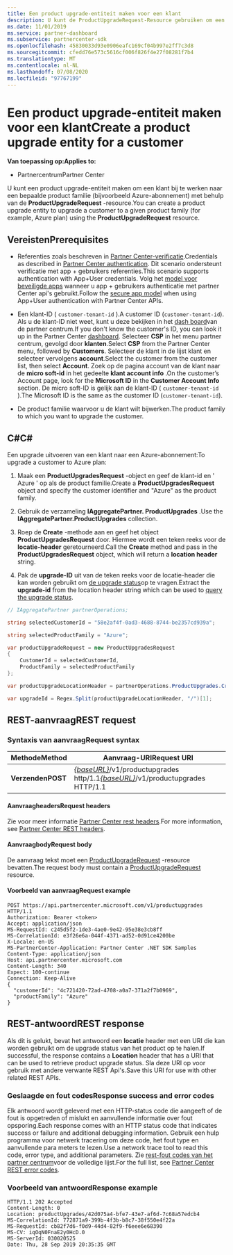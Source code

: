 ```yaml
---
title: Een product upgrade-entiteit maken voor een klant
description: U kunt de ProductUpgradeRequest-Resource gebruiken om een product upgrade-entiteit te maken om een klant bij te werken naar een bepaalde product familie.
ms.date: 11/01/2019
ms.service: partner-dashboard
ms.subservice: partnercenter-sdk
ms.openlocfilehash: 45830033d93e0906eafc169cf04b997e2ff7c3d8
ms.sourcegitcommit: cfedd76e573c5616cf006f826f4e27f08281f7b4
ms.translationtype: MT
ms.contentlocale: nl-NL
ms.lasthandoff: 07/08/2020
ms.locfileid: "97767199"
---
```

# <a name="create-a-product-upgrade-entity-for-a-customer"></a><span data-ttu-id="55445-103">Een product upgrade-entiteit maken voor een klant</span><span class="sxs-lookup"><span data-stu-id="55445-103">Create a product upgrade entity for a customer</span></span>

<span data-ttu-id="55445-104">**Van toepassing op:**</span><span class="sxs-lookup"><span data-stu-id="55445-104">**Applies to:**</span></span>

- <span data-ttu-id="55445-105">Partnercentrum</span><span class="sxs-lookup"><span data-stu-id="55445-105">Partner Center</span></span>

<span data-ttu-id="55445-106">U kunt een product upgrade-entiteit maken om een klant bij te werken naar een bepaalde product familie (bijvoorbeeld Azure-abonnement) met behulp van de **ProductUpgradeRequest** -resource.</span><span class="sxs-lookup"><span data-stu-id="55445-106">You can create a product upgrade entity to upgrade a customer to a given product family (for example, Azure plan) using the **ProductUpgradeRequest** resource.</span></span>

## <a name="prerequisites"></a><span data-ttu-id="55445-107">Vereisten</span><span class="sxs-lookup"><span data-stu-id="55445-107">Prerequisites</span></span>

- <span data-ttu-id="55445-108">Referenties zoals beschreven in [Partner Center-verificatie](partner-center-authentication.md).</span><span class="sxs-lookup"><span data-stu-id="55445-108">Credentials as described in [Partner Center authentication](partner-center-authentication.md).</span></span> <span data-ttu-id="55445-109">Dit scenario ondersteunt verificatie met app + gebruikers referenties.</span><span class="sxs-lookup"><span data-stu-id="55445-109">This scenario supports authentication with App+User credentials.</span></span> <span data-ttu-id="55445-110">Volg het [model voor beveiligde apps](enable-secure-app-model.md) wanneer u app + gebruikers authenticatie met partner Center api's gebruikt.</span><span class="sxs-lookup"><span data-stu-id="55445-110">Follow the [secure app model](enable-secure-app-model.md) when using App+User authentication with Partner Center APIs.</span></span>

- <span data-ttu-id="55445-111">Een klant-ID ( `customer-tenant-id` ).</span><span class="sxs-lookup"><span data-stu-id="55445-111">A customer ID (`customer-tenant-id`).</span></span> <span data-ttu-id="55445-112">Als u de klant-ID niet weet, kunt u deze bekijken in het [dash board](https://partner.microsoft.com/dashboard)van de partner centrum.</span><span class="sxs-lookup"><span data-stu-id="55445-112">If you don't know the customer's ID, you can look it up in the Partner Center [dashboard](https://partner.microsoft.com/dashboard).</span></span> <span data-ttu-id="55445-113">Selecteer **CSP** in het menu partner centrum, gevolgd door **klanten**.</span><span class="sxs-lookup"><span data-stu-id="55445-113">Select **CSP** from the Partner Center menu, followed by **Customers**.</span></span> <span data-ttu-id="55445-114">Selecteer de klant in de lijst klant en selecteer vervolgens **account**.</span><span class="sxs-lookup"><span data-stu-id="55445-114">Select the customer from the customer list, then select **Account**.</span></span> <span data-ttu-id="55445-115">Zoek op de pagina account van de klant naar de **micro soft-id** in het gedeelte **klant account info** .</span><span class="sxs-lookup"><span data-stu-id="55445-115">On the customer’s Account page, look for the **Microsoft ID** in the **Customer Account Info** section.</span></span> <span data-ttu-id="55445-116">De micro soft-ID is gelijk aan de klant-ID ( `customer-tenant-id` ).</span><span class="sxs-lookup"><span data-stu-id="55445-116">The Microsoft ID is the same as the customer ID  (`customer-tenant-id`).</span></span>

- <span data-ttu-id="55445-117">De product familie waarvoor u de klant wilt bijwerken.</span><span class="sxs-lookup"><span data-stu-id="55445-117">The product family to which you want to upgrade the customer.</span></span>

## <a name="c"></a><span data-ttu-id="55445-118">C\#</span><span class="sxs-lookup"><span data-stu-id="55445-118">C\#</span></span>

<span data-ttu-id="55445-119">Een upgrade uitvoeren van een klant naar een Azure-abonnement:</span><span class="sxs-lookup"><span data-stu-id="55445-119">To upgrade a customer to Azure plan:</span></span>

1. <span data-ttu-id="55445-120">Maak een **ProductUpgradesRequest** -object en geef de klant-id en ' Azure ' op als de product familie.</span><span class="sxs-lookup"><span data-stu-id="55445-120">Create a **ProductUpgradesRequest** object and specify the customer identifier and "Azure" as the product family.</span></span>

2. <span data-ttu-id="55445-121">Gebruik de verzameling **IAggregatePartner. ProductUpgrades** .</span><span class="sxs-lookup"><span data-stu-id="55445-121">Use the **IAggregatePartner.ProductUpgrades** collection.</span></span>

3. <span data-ttu-id="55445-122">Roep de **Create** -methode aan en geef het object **ProductUpgradesRequest** door. Hiermee wordt een teken reeks voor de **locatie-header** geretourneerd.</span><span class="sxs-lookup"><span data-stu-id="55445-122">Call the **Create** method and pass in the **ProductUpgradesRequest** object, which will return a **location header** string.</span></span>

4. <span data-ttu-id="55445-123">Pak de **upgrade-ID** uit van de teken reeks voor de locatie-header die kan worden gebruikt om [de upgrade status](get-product-upgrade-status.md)op te vragen.</span><span class="sxs-lookup"><span data-stu-id="55445-123">Extract the **upgrade-id** from the location header string which can be used to [query the upgrade status](get-product-upgrade-status.md).</span></span>

```csharp
// IAggregatePartner partnerOperations;

string selectedCustomerId = "58e2af4f-0ad3-4688-8744-be2357cd939a";

string selectedProductFamily = "Azure";

var productUpgradeRequest = new ProductUpgradesRequest
{
    CustomerId = selectedCustomerId,
    ProductFamily = selectedProductFamily
};

var productUpgradeLocationHeader = partnerOperations.ProductUpgrades.Create(productUpgradeRequest);

var upgradeId = Regex.Split(productUpgradeLocationHeader, "/")[1];

```

## <a name="rest-request"></a><span data-ttu-id="55445-124">REST-aanvraag</span><span class="sxs-lookup"><span data-stu-id="55445-124">REST request</span></span>

### <a name="request-syntax"></a><span data-ttu-id="55445-125">Syntaxis van aanvraag</span><span class="sxs-lookup"><span data-stu-id="55445-125">Request syntax</span></span>

| <span data-ttu-id="55445-126">Methode</span><span class="sxs-lookup"><span data-stu-id="55445-126">Method</span></span>   | <span data-ttu-id="55445-127">Aanvraag-URI</span><span class="sxs-lookup"><span data-stu-id="55445-127">Request URI</span></span>                                                                                   |
|----------|-----------------------------------------------------------------------------------------------|
| <span data-ttu-id="55445-128">**Verzenden**</span><span class="sxs-lookup"><span data-stu-id="55445-128">**POST**</span></span> | <span data-ttu-id="55445-129">[*{baseURL}*](partner-center-rest-urls.md)/v1/productupgrades http/1.1</span><span class="sxs-lookup"><span data-stu-id="55445-129">[*{baseURL}*](partner-center-rest-urls.md)/v1/productupgrades HTTP/1.1</span></span> |

#### <a name="request-headers"></a><span data-ttu-id="55445-130">Aanvraagheaders</span><span class="sxs-lookup"><span data-stu-id="55445-130">Request headers</span></span>

<span data-ttu-id="55445-131">Zie voor meer informatie [Partner Center rest headers](headers.md).</span><span class="sxs-lookup"><span data-stu-id="55445-131">For more information, see [Partner Center REST headers](headers.md).</span></span>

#### <a name="request-body"></a><span data-ttu-id="55445-132">Aanvraagbody</span><span class="sxs-lookup"><span data-stu-id="55445-132">Request body</span></span>

<span data-ttu-id="55445-133">De aanvraag tekst moet een [ProductUpgradeRequest](product-upgrade-resources.md#productupgraderequest) -resource bevatten.</span><span class="sxs-lookup"><span data-stu-id="55445-133">The request body must contain a [ProductUpgradeRequest](product-upgrade-resources.md#productupgraderequest) resource.</span></span>

#### <a name="request-example"></a><span data-ttu-id="55445-134">Voorbeeld van aanvraag</span><span class="sxs-lookup"><span data-stu-id="55445-134">Request example</span></span>

```http
POST https://api.partnercenter.microsoft.com/v1/productupgrades HTTP/1.1
Authorization: Bearer <token>
Accept: application/json
MS-RequestId: c245d5f2-1de3-4ae0-9e42-95e38e3cb8ff
MS-CorrelationId: e3f26e6a-044f-4371-ad52-0d91ce4200be
X-Locale: en-US
MS-PartnerCenter-Application: Partner Center .NET SDK Samples
Content-Type: application/json
Host: api.partnercenter.microsoft.com
Content-Length: 340
Expect: 100-continue
Connection: Keep-Alive
{
  "customerId": "4c721420-72ad-4708-a0a7-371a2f7b0969",
  "productFamily": "Azure"
}
```

## <a name="rest-response"></a><span data-ttu-id="55445-135">REST-antwoord</span><span class="sxs-lookup"><span data-stu-id="55445-135">REST response</span></span>

<span data-ttu-id="55445-136">Als dit is gelukt, bevat het antwoord een **locatie** header met een URI die kan worden gebruikt om de upgrade status van het product op te halen.</span><span class="sxs-lookup"><span data-stu-id="55445-136">If successful, the response contains a **Location** header that has a URI that can be used to retrieve product upgrade status.</span></span> <span data-ttu-id="55445-137">Sla deze URI op voor gebruik met andere verwante REST Api's.</span><span class="sxs-lookup"><span data-stu-id="55445-137">Save this URI for use with other related REST APIs.</span></span>

### <a name="response-success-and-error-codes"></a><span data-ttu-id="55445-138">Geslaagde en fout codes</span><span class="sxs-lookup"><span data-stu-id="55445-138">Response success and error codes</span></span>

<span data-ttu-id="55445-139">Elk antwoord wordt geleverd met een HTTP-status code die aangeeft of de fout is opgetreden of mislukt en aanvullende informatie over fout opsporing.</span><span class="sxs-lookup"><span data-stu-id="55445-139">Each response comes with an HTTP status code that indicates success or failure and additional debugging information.</span></span> <span data-ttu-id="55445-140">Gebruik een hulp programma voor netwerk tracering om deze code, het fout type en aanvullende para meters te lezen.</span><span class="sxs-lookup"><span data-stu-id="55445-140">Use a network trace tool to read this code, error type, and additional parameters.</span></span> <span data-ttu-id="55445-141">Zie [rest-fout codes van het partner centrum](error-codes.md)voor de volledige lijst.</span><span class="sxs-lookup"><span data-stu-id="55445-141">For the full list, see [Partner Center REST error codes](error-codes.md).</span></span>

### <a name="response-example"></a><span data-ttu-id="55445-142">Voorbeeld van antwoord</span><span class="sxs-lookup"><span data-stu-id="55445-142">Response example</span></span>

```http
HTTP/1.1 202 Accepted
Content-Length: 0
Location: productUpgrades/42d075a4-bfe7-43e7-af6d-7c68a57edcb4
MS-CorrelationId: 772871a9-399b-4f3b-b8c7-38f550e4f22a
MS-RequestId: cb82f7d6-f0d9-44d4-82f9-f6eee6e68390
MS-CV: iqOqN0FnaE2y0HcD.0
MS-ServerId: 030020525
Date: Thu, 28 Sep 2019 20:35:35 GMT
```
